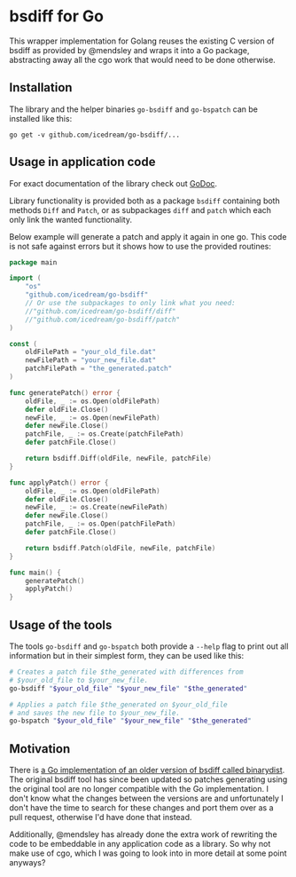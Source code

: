 # bsdiff for Go

This wrapper implementation for Golang reuses the existing
C version of bsdiff as provided by @mendsley and wraps it
into a Go package, abstracting away all the cgo work that
would need to be done otherwise.

## Installation

The library and the helper binaries `go-bsdiff` and `go-bspatch` can be installed like this:

    go get -v github.com/icedream/go-bsdiff/...

## Usage in application code

For exact documentation of the library check out [GoDoc](https://godoc.org/github.com/icedream/go-bsdiff).

Library functionality is provided both as a package `bsdiff` containing both
methods `Diff` and `Patch`, or as subpackages `diff` and `patch` which each
only link the wanted functionality.

Below example will generate a patch and apply it again in one go. This code
is not safe against errors but it shows how to use the provided routines:

```go
package main

import (
    "os"
    "github.com/icedream/go-bsdiff"
    // Or use the subpackages to only link what you need:
    //"github.com/icedream/go-bsdiff/diff"
    //"github.com/icedream/go-bsdiff/patch"
)

const (
    oldFilePath = "your_old_file.dat"
    newFilePath = "your_new_file.dat"
    patchFilePath = "the_generated.patch"
)

func generatePatch() error {
    oldFile, _ := os.Open(oldFilePath)
    defer oldFile.Close()
    newFile, _ := os.Open(newFilePath)
    defer newFile.Close()
    patchFile, _ := os.Create(patchFilePath)
    defer patchFile.Close()

    return bsdiff.Diff(oldFile, newFile, patchFile)
}

func applyPatch() error {
    oldFile, _ := os.Open(oldFilePath)
    defer oldFile.Close()
    newFile, _ := os.Create(newFilePath)
    defer newFile.Close()
    patchFile, _ := os.Open(patchFilePath)
    defer patchFile.Close()

    return bsdiff.Patch(oldFile, newFile, patchFile)
}

func main() {
    generatePatch()
    applyPatch()
}
```

## Usage of the tools

The tools `go-bsdiff` and `go-bspatch` both provide a `--help` flag to print
out all information but in their simplest form, they can be used like this:

```sh
# Creates a patch file $the_generated with differences from
# $your_old_file to $your_new_file.
go-bsdiff "$your_old_file" "$your_new_file" "$the_generated"

# Applies a patch file $the_generated on $your_old_file
# and saves the new file to $your_new_file.
go-bspatch "$your_old_file" "$your_new_file" "$the_generated"
```

## Motivation

There is [a Go implementation of an older version of bsdiff called binarydist](https://github.com/kr/binarydist). The original bsdiff tool has since been updated so patches generating using the original tool are no longer compatible with the Go implementation. I don't know what the changes between the versions are and unfortunately I don't have the time to search for these changes and port them over as a pull request, otherwise I'd have done that instead.

Additionally, @mendsley has already done the extra work of rewriting the code to be embeddable in any application code as a library. So why not make use of cgo, which I was going to look into in more detail at some point anyways?
